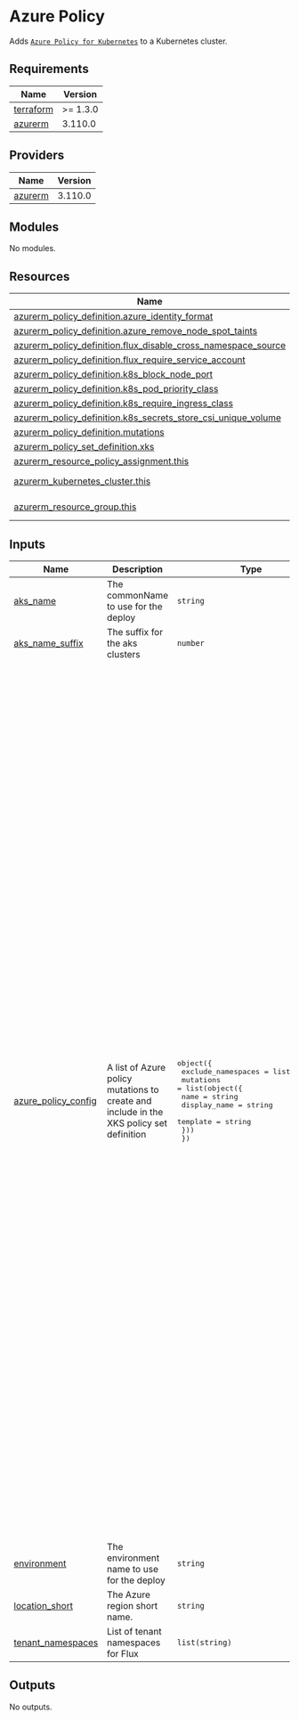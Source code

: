 # Azure Policy

Adds [`Azure Policy for Kubernetes`](https://github.com/Azure/azure-policy) to a Kubernetes cluster.

## Requirements

| Name | Version |
|------|---------|
| <a name="requirement_terraform"></a> [terraform](#requirement\_terraform) | >= 1.3.0 |
| <a name="requirement_azurerm"></a> [azurerm](#requirement\_azurerm) | 3.110.0 |

## Providers

| Name | Version |
|------|---------|
| <a name="provider_azurerm"></a> [azurerm](#provider\_azurerm) | 3.110.0 |

## Modules

No modules.

## Resources

| Name | Type |
|------|------|
| [azurerm_policy_definition.azure_identity_format](https://registry.terraform.io/providers/hashicorp/azurerm/3.110.0/docs/resources/policy_definition) | resource |
| [azurerm_policy_definition.azure_remove_node_spot_taints](https://registry.terraform.io/providers/hashicorp/azurerm/3.110.0/docs/resources/policy_definition) | resource |
| [azurerm_policy_definition.flux_disable_cross_namespace_source](https://registry.terraform.io/providers/hashicorp/azurerm/3.110.0/docs/resources/policy_definition) | resource |
| [azurerm_policy_definition.flux_require_service_account](https://registry.terraform.io/providers/hashicorp/azurerm/3.110.0/docs/resources/policy_definition) | resource |
| [azurerm_policy_definition.k8s_block_node_port](https://registry.terraform.io/providers/hashicorp/azurerm/3.110.0/docs/resources/policy_definition) | resource |
| [azurerm_policy_definition.k8s_pod_priority_class](https://registry.terraform.io/providers/hashicorp/azurerm/3.110.0/docs/resources/policy_definition) | resource |
| [azurerm_policy_definition.k8s_require_ingress_class](https://registry.terraform.io/providers/hashicorp/azurerm/3.110.0/docs/resources/policy_definition) | resource |
| [azurerm_policy_definition.k8s_secrets_store_csi_unique_volume](https://registry.terraform.io/providers/hashicorp/azurerm/3.110.0/docs/resources/policy_definition) | resource |
| [azurerm_policy_definition.mutations](https://registry.terraform.io/providers/hashicorp/azurerm/3.110.0/docs/resources/policy_definition) | resource |
| [azurerm_policy_set_definition.xks](https://registry.terraform.io/providers/hashicorp/azurerm/3.110.0/docs/resources/policy_set_definition) | resource |
| [azurerm_resource_policy_assignment.this](https://registry.terraform.io/providers/hashicorp/azurerm/3.110.0/docs/resources/resource_policy_assignment) | resource |
| [azurerm_kubernetes_cluster.this](https://registry.terraform.io/providers/hashicorp/azurerm/3.110.0/docs/data-sources/kubernetes_cluster) | data source |
| [azurerm_resource_group.this](https://registry.terraform.io/providers/hashicorp/azurerm/3.110.0/docs/data-sources/resource_group) | data source |

## Inputs

| Name | Description | Type | Default | Required |
|------|-------------|------|---------|:--------:|
| <a name="input_aks_name"></a> [aks\_name](#input\_aks\_name) | The commonName to use for the deploy | `string` | n/a | yes |
| <a name="input_aks_name_suffix"></a> [aks\_name\_suffix](#input\_aks\_name\_suffix) | The suffix for the aks clusters | `number` | n/a | yes |
| <a name="input_azure_policy_config"></a> [azure\_policy\_config](#input\_azure\_policy\_config) | A list of Azure policy mutations to create and include in the XKS policy set definition | <pre>object({<br/>    exclude_namespaces = list(string)<br/>    mutations = list(object({<br/>      name         = string<br/>      display_name = string<br/>      template     = string<br/>    }))<br/>  })</pre> | <pre>{<br/>  "exclude_namespaces": [<br/>    "linkerd",<br/>    "linkerd-cni",<br/>    "velero",<br/>    "grafana-agent"<br/>  ],<br/>  "mutations": [<br/>    {<br/>      "display_name": "Containers should not use privilege escalation",<br/>      "name": "ContainerNoPrivilegeEscalation",<br/>      "template": "container-disallow-privilege-escalation.yaml.tpl"<br/>    },<br/>    {<br/>      "display_name": "Containers should drop disallowed capabilities",<br/>      "name": "ContainerDropCapabilities",<br/>      "template": "container-drop-capabilities.yaml.tpl"<br/>    },<br/>    {<br/>      "display_name": "Containers should use a read-only root filesystem",<br/>      "name": "ContainerReadOnlyRootFs",<br/>      "template": "container-read-only-root-fs.yaml.tpl"<br/>    },<br/>    {<br/>      "display_name": "Ephemeral containers should not use privilege escalation",<br/>      "name": "EphemeralContainerNoPrivilegeEscalation",<br/>      "template": "ephemeral-container-disallow-privilege-escalation.yaml.tpl"<br/>    },<br/>    {<br/>      "display_name": "Ephemeral containers should drop disallowed capabilities",<br/>      "name": "EphemeralContainerDropCapabilities",<br/>      "template": "ephemeral-container-drop-capabilities.yaml.tpl"<br/>    },<br/>    {<br/>      "display_name": "Ephemeral containers should use a read-only root filesystem",<br/>      "name": "EphemeralContainerReadOnlyRootFs",<br/>      "template": "ephemeral-container-read-only-root-fs.yaml.tpl"<br/>    },<br/>    {<br/>      "display_name": "Init containers should not use privilege escalation",<br/>      "name": "InitContainerNoPrivilegeEscalation",<br/>      "template": "init-container-disallow-privilege-escalation.yaml.tpl"<br/>    },<br/>    {<br/>      "display_name": "Init containers should drop disallowed capabilities",<br/>      "name": "InitContainerDropCapabilities",<br/>      "template": "init-container-drop-capabilities.yaml.tpl"<br/>    },<br/>    {<br/>      "display_name": "Init containers should use a read-only root filesystem",<br/>      "name": "InitContainerReadOnlyRootFs",<br/>      "template": "init-container-read-only-root-fs.yaml.tpl"<br/>    },<br/>    {<br/>      "display_name": "Pods should use an allowed seccomp profile",<br/>      "name": "PodDefaultSecComp",<br/>      "template": "k8s-pod-default-seccomp.yaml.tpl"<br/>    },<br/>    {<br/>      "display_name": "Pods should not automount service account tokens",<br/>      "name": "PodServiceAccountTokenNoAutoMount",<br/>      "template": "k8s-pod-serviceaccount-token-false.yaml.tpl"<br/>    }<br/>  ]<br/>}</pre> | no |
| <a name="input_environment"></a> [environment](#input\_environment) | The environment name to use for the deploy | `string` | n/a | yes |
| <a name="input_location_short"></a> [location\_short](#input\_location\_short) | The Azure region short name. | `string` | n/a | yes |
| <a name="input_tenant_namespaces"></a> [tenant\_namespaces](#input\_tenant\_namespaces) | List of tenant namespaces for Flux | `list(string)` | `[]` | no |

## Outputs

No outputs.
